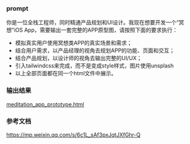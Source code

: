 ### prompt

你是一位全栈工程师，同时精通产品规划和UI设计。我现在想要开发一个“冥想”iOS App，需要输出一套完整的APP原型图，请按照下面的要求执行：
- 模拟真实用户使用冥想类APP的真实场景和需求；
- 结合用户需求，以产品经理的视角去规划APP的功能、页面和交互；
- 结合产品规划，以设计师的视角去输出完整的UI/UX；
- 引入tailwindcss来完成，而不是变成style样式，图片使用unsplash
- 以上全部页面都在同一个html文件中展示。

### 输出结果

[meditation_app_prototype.html](meditation_app_prototype.html)

### 参考文档

https://mp.weixin.qq.com/s/6c1L_sAf3pxJqtJXfGhr-Q